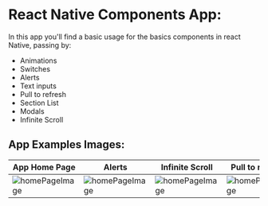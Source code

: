 # React Native Components App:

In this app you'll find a basic usage for the basics components in react Native, passing by:

* Animations
* Switches
* Alerts
* Text inputs
* Pull to refresh
* Section List
* Modals
* Infinite Scroll
  
## App Examples Images:
| App Home Page                                      | Alerts                                             | Infinite Scroll                                    | Pull to refresh                                    |
| -------------------------------------------------- | -------------------------------------------------- | -------------------------------------------------- | -------------------------------------------------- |
| <image src="./assets/rm1.png" alt="homePageImage"> | <image src="./assets/rm2.png" alt="homePageImage"> | <image src="./assets/rm3.png" alt="homePageImage"> | <image src="./assets/rm4.png" alt="homePageImage"> |